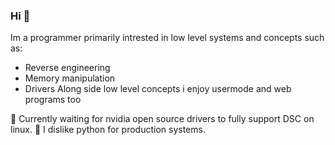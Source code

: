 ### Hi 👋
<!-- HEY YOU!!! WHY ARE YOU LOOKING AT SRCCCC -->
Im a programmer primarily intrested in low level systems and concepts such as:
- Reverse engineering
- Memory manipulation
- Drivers
Along side low level concepts i enjoy usermode and web programs too

🥴 Currently waiting for nvidia open source drivers to fully support DSC on linux.
🤢 I dislike python for production systems. 

